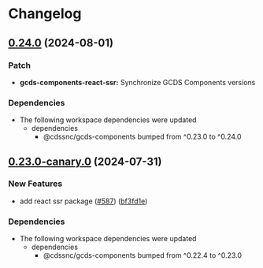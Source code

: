 # Changelog

## [0.24.0](https://github.com/cds-snc/gcds-components/compare/gcds-components-react-ssr-v0.23.0-canary.0...gcds-components-react-ssr-v0.24.0) (2024-08-01)


### Patch

* **gcds-components-react-ssr:** Synchronize GCDS Components versions


### Dependencies

* The following workspace dependencies were updated
  * dependencies
    * @cdssnc/gcds-components bumped from ^0.23.0 to ^0.24.0

## [0.23.0-canary.0](https://github.com/cds-snc/gcds-components/compare/gcds-components-react-ssr-v0.22.4-canary.0...gcds-components-react-ssr-v0.23.0-canary.0) (2024-07-31)


### New Features

* add react ssr package ([#587](https://github.com/cds-snc/gcds-components/issues/587)) ([bf3fd1e](https://github.com/cds-snc/gcds-components/commit/bf3fd1ee11429ae9ff97047547f6bcedd2fd8c3d))


### Dependencies

* The following workspace dependencies were updated
  * dependencies
    * @cdssnc/gcds-components bumped from ^0.22.4 to ^0.23.0
